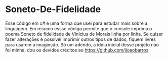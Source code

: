 # Soneto-De-Fidelidade
Esse código em c# é uma forma que usei para estudar mais sobre a linguagem. Em resumo essse código permite que o console imprima o poema Soneto de fidelidade de Vinícius de Morais linha por linha. Se quiser fazer alterações é possível imprimir outros tipos de dados, fiquem livres para usarem a imaginção.
Só um adendo, a ideia inicial desse projeto não foi minha, dou os devidos créditos ao <https://github.com/ijoaobarros>
